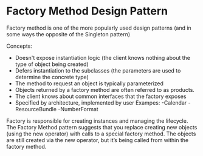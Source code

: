 # Factory Method Design Pattern

Factory method is one of the more popularly used design patterns (and in some ways the opposite of the Singleton pattern)

Concepts:
- Doesn't expose instantiation logic (the client knows nothing about the type of object being created)
- Defers instantiation to the subclasses (the parameters are used to determine the concrete type)
- The method to request an object is typically parameterized
- Objects returned by a factory method are often referred to as products.
- The client knows about common interfaces that the factory exposes
- Specified by architecture, implemented by user
Exampes:
-Calendar
-ResourceBundle
-NumberFormat

Factory is responsible for creating instances and managing the lifecycle.
The Factory Method pattern suggests that you replace creating new objects (using the new operator) with calls to a special factory method.
The objects are still created via the new operator, but it’s being called from within the factory method.
